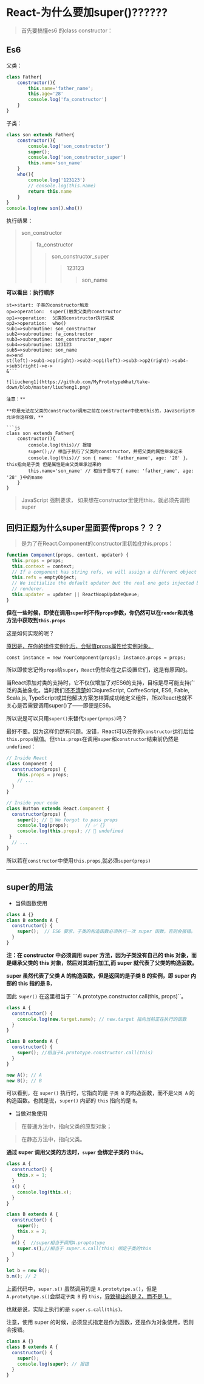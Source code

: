 # React-为什么要加super()??????

> 首先要搞懂es6 的class constructor：

## Es6

父类：

```js
class Father{
    constructor(){
        this.name='father_name';
        this.age='28'
        console.log('fa_constructor')
    }
}
```

子类：

```js
class son extends Father{
    constructor(){
        console.log('son_constructor')
        super();
        console.log('son_constructor_super')
        this.name='son_name'
    }
    who(){
        console.log('123123')
        // console.log(this.name)
        return this.name
    }
}
console.log(new son().who())
```

执行结果：

>son_constructor
>
>>fa_constructor
>>
>>>son_constructor_super
>>>
>>>> 123123
>>>>
>>>> > son_name

**可以看出：执行顺序**

```flow
st=>start: 子类的constructor触发
op=>operation:  super()触发父类的constructor
op1=>operation:  父类的constructor执行完成
op2=>operation:  who()
sub1=>subroutine: son_constructor
sub2=>subroutine: fa_constructor
sub3=>subroutine: son_constructor_super
sub4=>subroutine: 123123
sub5=>subroutine: son_name
e=>end
st(left)->sub1->op(right)->sub2->op1(left)->sub3->op2(right)->sub4->sub5(right)->e->
&```

![liucheng1](https://github.com/MyPrototypeWhat/take-down/blob/master/liucheng1.png)

注意：**

**你是无法在父类的constructor调用之前在constructor中使用this的，JavaScript不允许你这样做，**

```js
class son extends Father{
    constructor(){
        console.log(this)// 报错
        super();// 相当于执行了父类的constructor，并把父类的属性继承过来 
        console.log(this)// son { name: 'father_name', age: '28' }，this指向是子类 但是属性是由父类继承过来的
        this.name='son_name' // 相当于重写了{ name: 'father_name', age: '28' }中的name
    }
}
```



> JavaScript 强制要求， 如果想在constructor里使用this，就必须先调用super

## 回归正题为什么super里面要传props？？？

> 是为了在React.Component的constructor里初始化this.props：

```js
function Component(props, context, updater) {
  this.props = props;
  this.context = context;
  // If a component has string refs, we will assign a different object later.
  this.refs = emptyObject;
  // We initialize the default updater but the real one gets injected by the
  // renderer.
  this.updater = updater || ReactNoopUpdateQueue;
}
```

**但在一些时候，即使在调用`super`时不传`props`参数，你仍然可以在`render`和其他方法中获取到`this.props`**

这是如何实现的呢？

<u>原因是，在你的组件实例化后，会赋值props属性给实例对象。</u>

`const instance = new YourComponent(props); instance.props = props; `

所以即使忘记传`props`给`super`，`React`仍然会在之后设置它们，这是有原因的。

当React添加对类的支持时，它不仅仅增加了对ES6的支持，目标是尽可能支持广泛的类抽象化。当时我们还[不清楚](https://link.juejin.im?target=https%3A%2F%2Freactjs.org%2Fblog%2F2015%2F01%2F27%2Freact-v0.13.0-beta-1.html%23other-languages)如ClojureScript, CoffeeScript, ES6, Fable, Scala.js, TypeScript或其他解决方案怎样算成功地定义组件，所以React也就不关心是否需要调用super()了——即便是ES6。

所以说是可以只用`super()`来替代`super(props)`吗？

最好不要。因为这样仍然有问题。没错，React可以在你的`constructor`运行后给`this.props`赋值。但`this.props`在调用`super`和`constructor`结束前仍然是`undefined`：

```jsx
// Inside React
class Component {
  constructor(props) {
    this.props = props;
    // ...
  }
}

// Inside your code
class Button extends React.Component {
  constructor(props) {
    super(); // 😬 We forgot to pass props
    console.log(props);      // ✅ {}
    console.log(this.props); // 😬 undefined 
 }
  // ...
}
```

所以若在`constructor`中使用`this.props`,就必须`super(props)`

---

## super的用法

- 当做函数使用

```js
class A {}
class B extends A {
  constructor() {
    super();  // ES6 要求，子类的构造函数必须执行一次 super 函数，否则会报错。
  }
}
```

**注：在 constructor 中必须调用 super 方法，因为子类没有自己的 this 对象，而是继承父类的 this 对象，然后对其进行加工,而 super 就代表了父类的构造函数。**

**super 虽然代表了父类 A 的构造函数，但是返回的是子类 B 的实例，即 super 内部的 this 指的是 B**，

因此 `super()` 在这里相当于 ```A.prototype.constructor.call(this, props)``。

```js
class A {
  constructor() {
    console.log(new.target.name); // new.target 指向当前正在执行的函数
  }
}

class B extends A {
  constructor() {
    super(); //相当于A.prototype.constructor.call(this)
  }
}

new A(); // A
new B(); // B
```

可以看到，在 `super()` 执行时，它指向的是 `子类 B` 的构造函数，而不是`父类 A` 的构造函数。也就是说，`super()` 内部的 `this` 指向的是 `B`。

- 当做对象使用

> 在普通方法中，指向父类的原型对象；

> 在静态方法中，指向父类。

**通过 super 调用父类的方法时，`super` 会绑定子类的 `this`。**

```js
class A {
  constructor() {
    this.x = 1;
  }
  s() {
    console.log(this.x);
  }
}

class B extends A {
  constructor() {
    super();
    this.x = 2;
  }
  m() {  //super相当于调用A.proptotype
    super.s();//相当于 super.s.call(this) 绑定子类的this
  }
}

let b = new B();
b.m(); // 2
```

上面代码中，`super.s()` 虽然调用的是 `A.prototytpe.s()`，但是 `A.prototytpe.s()`会绑定`子类 B` 的 `this`，<u>导致输出的是 2，而不是 1。</u>

也就是说，实际上执行的是 `super.s.call(this)。`

注意，使用 super 的时候，必须显式指定是作为函数，还是作为对象使用，否则会报错。

```js
class A {}
class B extends A {
  constructor() {
    super();
    console.log(super); // 报错
  }
}
```

